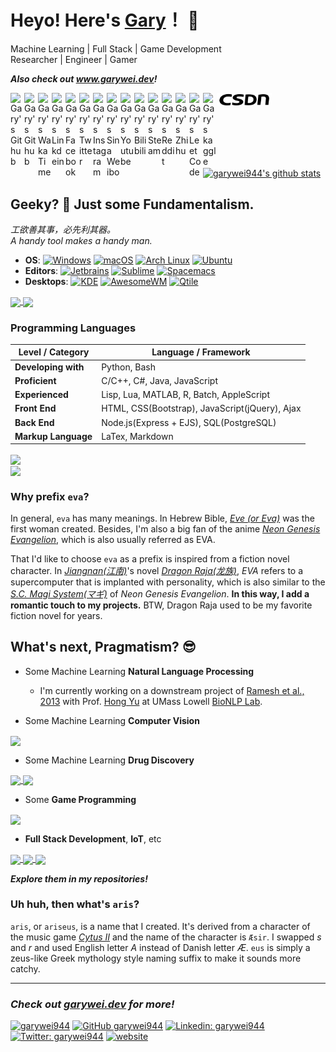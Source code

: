 # Heyo! Here's [Gary](https://www.garywei.dev/)！ 👋

Machine Learning | Full Stack | Game Development <br>
Researcher | Engineer | Gamer

***Also check out www.garywei.dev!***

<a href="mailto:garywei944@gmail.com">
  <img align="left" alt="Gary's Github" width="22px" src="https://cdn.jsdelivr.net/npm/simple-icons@v3/icons/gmail.svg" />
</a>
<a href="https://github.com/garywei944">
  <img align="left" alt="Gary's Github" width="22px" src="https://cdn.jsdelivr.net/npm/simple-icons@v3/icons/github.svg" />
</a>
<a href="https://wakatime.com/@garywei944">
  <img align="left" alt="Gary's WakaTime" width="22px" src="https://cdn.jsdelivr.net/npm/simple-icons@3.13.0/icons/wakatime.svg" />
</a>
<a href="https://linkedin.com/in/garywei944">
  <img align="left" alt="Gary's Linkdein" width="22px" src="https://cdn.jsdelivr.net/npm/simple-icons@v3/icons/linkedin.svg" />
</a>
<a href="https://www.facebook.com/garywei944/">
  <img align="left" alt="Gary's Facebook" width="22px" src="https://cdn.jsdelivr.net/npm/simple-icons@v3/icons/facebook.svg" />
</a>
<a href="https://twitter.com/garywei944">
  <img align="left" alt="Gary's Twitter" width="22px" src="https://cdn.jsdelivr.net/npm/simple-icons@v3/icons/twitter.svg" />
</a>
<a href="https://instagram.com/garywei944/">
  <img align="left" alt="Gary's Instagram" width="22px" src="https://cdn.jsdelivr.net/npm/simple-icons@v3/icons/instagram.svg" />
</a>
<a href="https://weibo.com/u/3169486720">
  <img align="left" alt="Gary's Sina Weibo" width="22px" src="https://cdn.jsdelivr.net/npm/simple-icons@v3/icons/sinaweibo.svg" />
</a>
<a href="https://www.youtube.com/channel/UCj8ln8nYtPl4lA_6FrWDtyg">
  <img align="left" alt="Gary's Youtube" width="22px" src="https://cdn.jsdelivr.net/npm/simple-icons@v3/icons/youtube.svg" />
</a>
<a href="https://space.bilibili.com/3255441">
  <img align="left" alt="Gary's Bilibili" width="22px" src="https://cdn.jsdelivr.net/npm/simple-icons@v3/icons/bilibili.svg" />
</a>
<a href="https://steamcommunity.com/profiles/76561198306044214">
  <img align="left" alt="Gary's Steam" width="22px" src="https://cdn.jsdelivr.net/npm/simple-icons@3.13.0/icons/steam.svg" />
</a>
<a href="https://www.reddit.com/user/garywei944">
  <img align="left" alt="Gary's Reddit" width="22px" src="https://cdn.jsdelivr.net/npm/simple-icons@3.13.0/icons/reddit.svg" />
</a>
<a href="https://www.zhihu.com/people/wei-guang-hao-88">
  <img align="left" alt="Gary's Zhihu" width="22px" src="https://cdn.jsdelivr.net/npm/simple-icons@3.13.0/icons/zhihu.svg" />
</a>
<a href="https://leetcode.com/garywei944/">
  <img align="left" alt="Gary's LeetCode" width="22px" src="https://cdn.jsdelivr.net/npm/simple-icons@3.13.0/icons/leetcode.svg" />
</a>
<a href="https://www.kaggle.com/garywei944">
  <img align="left" alt="Gary's kaggle" width="22px" src="https://cdn.jsdelivr.net/npm/simple-icons@3.13.0/icons/kaggle.svg" />
</a>
<a href="https://blog.csdn.net/garywei944">
  <img align="left" alt="Gary's CSDN" width="88px" src="/svg/csdn.svg" />
</a>

<br>
<br>

<a href="https://github.com/garywei944">
 <img align="center" src="https://github-readme-stats.vercel.app/api?username=garywei944&show_icons=true&layout=compact" alt="garywei944's github stats"/>
</a>

## Geeky? 🤔 Just some Fundamentalism.
*工欲善其事，必先利其器。<br>
A handy tool makes a handy man.*

* **OS**: [![Windows](https://img.shields.io/badge/Windows-10-66ccff?logo=windows&logoColor=white)](https://github.com/garywei944/eva_windows)
[![macOS](https://img.shields.io/badge/macOS-Big%20Sur-66ffcc?logo=apple&logoColor=white)](https://www.apple.com/macos/big-sur/)
[![Arch Linux](https://img.shields.io/badge/Arch%20Linux-latest-ccff66?logo=arch%20linux&logoColor=white)](https://github.com/garywei944/eva_arch)
[![Ubuntu](https://img.shields.io/badge/Ubuntu-20.04-ffcc66?logo=ubuntu&logoColor=white)](https://github.com/garywei944/eva_ubuntu)
* **Editors**: [![Jetbrains](https://img.shields.io/badge/Jetbrains-IDE-ffcc66?logo=jetbrains&logoColor=white)](https://www.jetbrains.com/products/)
[![Sublime](https://img.shields.io/badge/Sublime%20Text-4-ff66cc?logo=sublime%20text&logoColor=white)](https://github.com/garywei944/eva_st3)
[![Spacemacs](https://img.shields.io/badge/Spacemacs-evil-cc66ff?logo=spacemacs&logoColor=white)](https://github.com/garywei944/.spacemacs.d)
* **Desktops**: [![KDE](https://img.shields.io/badge/DE-KDE-e6770b?logo=kde&logoColor=white)](https://github.com/garywei944/eva_arch)
[![AwesomeWM](https://img.shields.io/badge/WM-AwesomeWM-d3290f?logo=awesomewm&logoColor=white)](https://github.com/garywei944/eva_arch/tree/main/.config/awesome)
[![Qtile](https://img.shields.io/badge/WM-Qtile-52d053)](https://github.com/garywei944/eva_ubuntu/tree/main/.config/qtile)

<a href="https://github.com/garywei944/eva_init">
  <img align="center" src="https://github-readme-stats.vercel.app/api/pin/?username=garywei944&repo=eva_init&theme=light" />
</a>
<a href="https://github.com/garywei944/eva_arch">
 <img align="center" src="https://github-readme-stats.vercel.app/api/pin/?username=garywei944&repo=eva_arch&theme=light" />
</a>

### Programming Languages

|   Level / Category  |              Language / Framework              |
|---------------------|------------------------------------------------|
| **Developing with** | Python, Bash                                   |
| **Proficient**      | C/C++, C#, Java, JavaScript                    |
| **Experienced**     | Lisp, Lua, MATLAB, R, Batch, AppleScript       |
| **Front End**       | HTML, CSS(Bootstrap), JavaScript(jQuery), Ajax |
| **Back End**        | Node.js(Express + EJS), SQL(PostgreSQL)        |
| **Markup Language** | LaTex, Markdown                                |
<a href="https://github.com/garywei944">
  <img align="center" src="https://github-readme-stats.vercel.app/api/top-langs/?username=garywei944&layout=compact" />
</a>
<br>
<a href="https://wakatime.com/@garywei944">
  <img align="center" src="https://github-readme-stats.vercel.app/api/wakatime?username=garywei944&layout=compact" />
</a>
<br>

### Why prefix `eva`?

In general, `eva` has many meanings. In Hebrew Bible, [*Eve (or Eva)*](https://en.wikipedia.org/wiki/Eve) was the first woman created. Besides, I'm also a big fan of the anime [*Neon Genesis Evangelion*](https://en.wikipedia.org/wiki/Neon_Genesis_Evangelion), which is also usually referred as EVA.

That I'd like to choose `eva` as a prefix is inspired from a fiction novel character. In [*Jiangnan(江南)*](https://en.wikipedia.org/wiki/Jiang_Nan_(novelist))'s novel [*Dragon Raja(龙族)*](https://en.wikipedia.org/wiki/Dragon_Raja_(Chinese_novels)), *EVA* refers to a supercomputer that is implanted with personality, which is also similar to the [*S.C. Magi System(マギ)*](https://wiki.evageeks.org/Magi) of *Neon Genesis Evangelion*. **In this way, I add a romantic touch to my projects.** BTW, Dragon Raja used to be my favorite fiction novel for years.


## What's next, Pragmatism? 😎
* Some Machine Learning **Natural Language Processing**
  - I'm currently working on a downstream project of [Ramesh et al., 2013](https://pubmed.ncbi.nlm.nih.gov/23920650/) with Prof. [Hong Yu](https://www.uml.edu/sciences/computer-science/faculty/yu-hong.aspx) at UMass Lowell [BioNLP Lab](https://bio-nlp.org/).

* Some Machine Learning **Computer Vision**
<a href="https://github.com/garywei944/KPConv-PyTorch-ShapeNet-Part">
  <img align="center" src="https://github-readme-stats.vercel.app/api/pin/?username=garywei944&repo=KPConv-PyTorch-ShapeNet-Part&theme=light">
</a>

* Some Machine Learning **Drug Discovery**
<a href="https://github.com/garywei944/FMol">
  <img align="center" src="https://github-readme-stats.vercel.app/api/pin/?username=garywei944&repo=FMol&theme=light">
</a>
<a href="https://github.com/garywei944/aris_kaggle_lish-moa">
  <img align="center" src="https://github-readme-stats.vercel.app/api/pin/?username=garywei944&repo=aris_kaggle_lish-moa&theme=light">
</a>

* Some **Game Programming**
<a href="https://github.com/garywei944/Untitled-Tower-Defense">
  <img align="center" src="https://github-readme-stats.vercel.app/api/pin/?username=garywei944&repo=Untitled-Tower-Defense&theme=light">
</a>

* **Full Stack Development**, **IoT**, etc
<a href="https://github.com/garywei944/garywei.dev">
  <img align="center" src="https://github-readme-stats.vercel.app/api/pin/?username=garywei944&repo=garywei.dev&theme=light">
</a>
<a href="https://github.com/garywei944/CG3-Blog-Platform">
  <img align="center" src="https://github-readme-stats.vercel.app/api/pin/?username=garywei944&repo=CG3-Blog-Platform&theme=light">
</a>
<a href="https://github.com/garywei944/Reconnect-Unihack21_Devil_Otter">
  <img align="center" src="https://github-readme-stats.vercel.app/api/pin/?username=garywei944&repo=Reconnect-Unihack21_Devil_Otter&theme=light">
</a>

***Explore them in my repositories!***

### Uh huh, then what's `aris`?

`aris`, or `ariseus`, is a name that I created. It's derived from a character of the music game [*Cytus II*](https://www.rayark.com/g/cytus2/) and the name of the character is `Æsir`. I swapped *s* and *r* and used English letter *A* instead of Danish letter *Æ*. `eus` is simply a zeus-like Greek mythology style naming suffix to make it sounds more catchy.


---
### ***Check out [garywei.dev](https://www.garywei.dev.) for more!***
[![garywei944](https://komarev.com/ghpvc/?username=garywei944&label=GitHub%20Views&color=ff66cc)](https://github.com/garywei944)
[![GitHub garywei944](https://img.shields.io/github/followers/garywei944?label=follow&style=social)](https://github.com/garywei944)
[![Linkedin: garywei944](https://img.shields.io/badge/-garywei944-blue?logo=Linkedin&logoColor=white&link=https://www.linkedin.com/in/garywei944/)](https://www.linkedin.com/in/garywei944/)
[![Twitter: garywei944](https://img.shields.io/twitter/follow/garywei944?style=social)](https://twitter.com/garywei944)
[![website](https://img.shields.io/badge/Website-garywei.dev-ccff66?logo=google-chrome&logoColor=white)](https://www.garywei.dev/)
